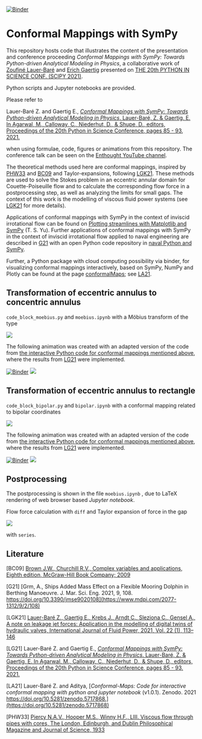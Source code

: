 [![Binder](https://mybinder.org/badge_logo.svg)](https://mybinder.org/v2/gh/zolabar/ConformalMappingSympy/HEAD)
# Conformal Mappings with SymPy 

This repository hosts code that illustrates the content of the presentation and conference proceeding *Conformal Mappings with SymPy: Towards Python-driven Analytical Modeling in Physics*, a collaborative work of [Zoufiné Lauer-Baré](https://orcid.org/0000-0002-7083-6909) and [Erich Gaertig](https://orcid.org/0000-0003-1728-6466) presented on [THE 20th PYTHON IN SCIENCE CONF. (SCIPY 2021)](https://www.scipy2021.scipy.org/).

Python scripts and Jupyter notebooks are provided.

Please refer to 

Lauer-Baré Z. and Gaertig E., [*Conformal Mappings with SymPy: Towards Python-driven Analytical Modeling in Physics*. Lauer-Baré, Z. & Gaertig, E. In Agarwal, M., Calloway, C., Niederhut, D., & Shupe, D., editors, Proceedings of the 20th Python in Science Conference, pages 85 - 93, 2021. ](https://conference.scipy.org/proceedings/scipy2021/lauer_bare_gaertig.html)

when using formulae, code, figures or animations from this repository. The conference talk can be seen on the [Enthought YouTube channel](https://www.youtube.com/watch?v=P5ybpjv2uDA).

The theoretical methods used here are conformal mappings, inspired by [PHW33](https://www.tandfonline.com/doi/abs/10.1080/14786443309462212) and [BC09](https://www.mheducation.com/highered/product/complex-variables-applications-brown-churchill/M9780073383170.html) and Taylor-expansions, following [LGK21](https://journals.riverpublishers.com/index.php/IJFP/article/view/5535). These methods are used to solve the Stokes problem in an eccentric annular domain for Couette-Poiseuille flow and to calculate the corresponding flow force in a postprocessing step, as well as analyzing the limits for small gaps. The context of this work is the modelling of viscous fluid power systems (see [LGK21](https://journals.riverpublishers.com/index.php/IJFP/article/view/5535) for more details).

Applications of conformal mappings with SymPy in the context of inviscid irrotational flow can be found on [Plotting streamlines with Matplotlib and SymPy](https://tonysyu.github.io/plotting-streamlines-with-matplotlib-and-sympy.html#.YPf_rKjwhPb) (T. S. Yu).
Further applications of conformal mappings with SymPy in the context of inviscid irrotational flow applied to naval engineering are described in [G21](https://www.mdpi.com/2077-1312/9/2/108) with an open Python code repository in [naval Python and SymPy](https://zenodo.org/record/4452633#.YPpnYegzZPZ).

Further, a Python package with cloud computing possibility via binder, for visualizing conformal mappings interactively, based on SymPy, NumPy and Plotly can be found at the page  [conformalMaps](https://github.com/im-AMS/Conformal-Maps); see [LA21](https://doi.org/10.5281/zenodo.5717868).

## Transformation of eccentric annulus to concentric annulus

```code_block_moebius.py``` and ```moebius.ipynb``` with a Möbius transform of the type

<img src="https://render.githubusercontent.com/render/math?math=w(z)=\frac{z %2B ia}{az %2B i}">

The following animation was created with an adapted version of the code from [the interactive Python code for conformal mappings mentioned above](https://github.com/im-AMS/Conformal-Maps), where the results from [LG21](https://conference.scipy.org/proceedings/scipy2021/lauer_bare_gaertig.html) were implemented.

[![Binder](https://mybinder.org/badge_logo.svg)](https://mybinder.org/v2/gh/zolabar/Conformal-Maps/HEAD)
![](Figures/moebius.gif)

## Transformation of eccentric annulus to rectangle

```code_block_bipolar.py``` and ```bipolar.ipynb``` with a conformal mapping related to bipolar coordinates

<img src="https://render.githubusercontent.com/render/math?math=w(z)=2\cdot \tan^{-1}\left(\frac{z %2B i\gamma}{c}\right)">

The following animation was created with an adapted version of the code from [the interactive Python code for conformal mappings mentioned above](https://github.com/im-AMS/Conformal-Maps), where the results from [LG21](https://conference.scipy.org/proceedings/scipy2021/lauer_bare_gaertig.html) were implemented.

[![Binder](https://mybinder.org/badge_logo.svg)](https://mybinder.org/v2/gh/zolabar/Conformal-Maps/HEAD)
![](Figures/mapping_arctan_colored_boundary.gif)

## Postprocessing

The postprocessing is shown in the file ```moebius.ipynb``` , due to LaTeX rendering of web browser based *Jupyter notebook*.

Flow force calculation with ```diff``` and Taylor expansion of force in the gap 

<img src="https://render.githubusercontent.com/render/math?math=\delta">

with ```series```.

## Literature

[BC09] [Brown J.W., Churchill R.V., Complex variables and applications, Eighth edition, McGraw-Hill Book Company; 2009](https://www.mheducation.com/highered/product/complex-variables-applications-brown-churchill/M9780073383170.html)

[G21] [Grm, A., Ships Added Mass Effect on a Flexible Mooring Dolphin in Berthing Manoeuvre. J. Mar. Sci. Eng. 2021, 9, 108. https://doi.org/10.3390/jmse9020108](https://www.mdpi.com/2077-1312/9/2/108)

[LGK21] [Lauer-Baré Z., Gaertig E., Krebs J., Arndt C., Sleziona C., Gensel A., A note on leakage jet forces: Application in the modelling of digital twins of hydraulic valves, International Journal of Fluid Power, 2021, Vol. 22 (1), 113–146](https://journals.riverpublishers.com/index.php/IJFP/article/view/5535)

[LG21] Lauer-Baré Z. and Gaertig E., [*Conformal Mappings with SymPy: Towards Python-driven Analytical Modeling in Physics*. Lauer-Baré, Z. & Gaertig, E. In Agarwal, M., Calloway, C., Niederhut, D., & Shupe, D., editors, Proceedings of the 20th Python in Science Conference, pages 85 - 93, 2021. ](https://conference.scipy.org/proceedings/scipy2021/lauer_bare_gaertig.html)

[LA21] Lauer-Baré Z. and Aditya, [*Conformal-Maps: Code for interactive conformal mapping with python and jupyter notebook* (v1.0.1). Zenodo. 2021 https://doi.org/10.5281/zenodo.5717868.](https://doi.org/10.5281/zenodo.5717868)

[PHW33] [Piercy N.A.V., Hooper M.S., Winny H.F., LIII. Viscous flow through pipes with cores, The London, Edinburgh, and Dublin Philosophical Magazine and Journal of Science, 1933](https://www.tandfonline.com/doi/abs/10.1080/14786443309462212)
